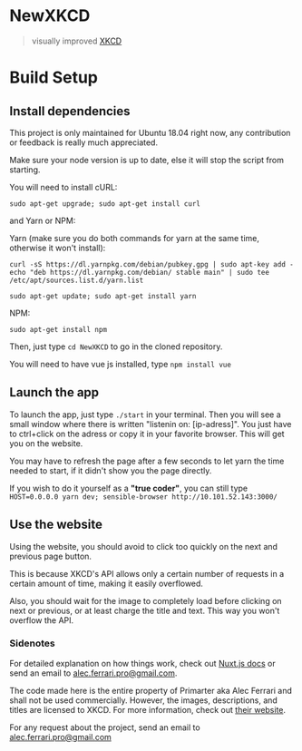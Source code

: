 # NewXKCD

> visually improved [XKCD](https://xkcd.com)

# Build Setup

## Install dependencies
This project is only maintained for Ubuntu 18.04 right now, any contribution or feedback is really much appreciated.

Make sure your node version is up to date, else it will stop the script from starting.

You will need to install cURL:

```sudo apt-get upgrade; sudo apt-get install curl```

and Yarn or NPM:

Yarn (make sure you do both commands for yarn at the same time, otherwise it won't install):
```
curl -sS https://dl.yarnpkg.com/debian/pubkey.gpg | sudo apt-key add -
echo "deb https://dl.yarnpkg.com/debian/ stable main" | sudo tee /etc/apt/sources.list.d/yarn.list
```

```sudo apt-get update; sudo apt-get install yarn```

NPM:

```sudo apt-get install npm```

Then, just type ```cd NewXKCD``` to go in the cloned repository.

You will need to have vue js installed, type ```npm install vue```

## Launch the app
To launch the app, just type ```./start``` in your terminal. Then you will see a small window where there is written "listenin on: [ip-adress]". You just have to ctrl+click on the adress or copy it in your favorite browser. This will get you on the website.

You may have to refresh the page after a few seconds to let yarn the time needed to start, if it didn't show you the page directly.

If you wish to do it yourself as a **"true coder"**, you can still type ```HOST=0.0.0.0 yarn dev; sensible-browser http://10.101.52.143:3000/```

## Use the website

Using the website, you should avoid to click too quickly on the next and previous page button.

This is because XKCD's API allows only a certain number of requests in a certain amount of time, making it easily overflowed.

Also, you should wait for the image to completely load before clicking on next or previous, or at least charge the title and text. This way you won't overflow the API.

### Sidenotes

For detailed explanation on how things work, check out [Nuxt.js docs](https://nuxtjs.org) or send an email to alec.ferrari.pro@gmail.com.

The code made here is the entire property of Primarter aka Alec Ferrari and shall not be used commercially. However, the images, descriptions, and titles are licensed to XKCD. For more information, check out [their website](https://xkcd.com). 

For any request about the project, send an email to alec.ferrari.pro@gmail.com